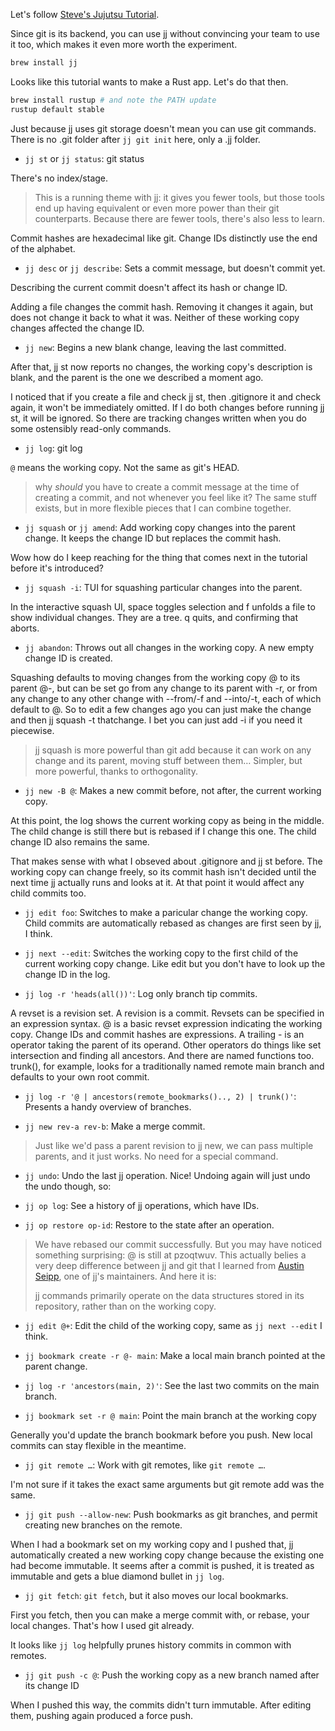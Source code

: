 Let's follow [Steve's Jujutsu Tutorial](https://steveklabnik.github.io/jujutsu-tutorial/).

Since git is its backend, you can use jj without convincing your team to use it too, which makes it even more worth the experiment.

```sh
brew install jj
```

Looks like this tutorial wants to make a Rust app. Let's do that then.

```sh
brew install rustup # and note the PATH update
rustup default stable
```

Just because jj uses git storage doesn't mean you can use git commands. There is no .git folder after `jj git init` here, only a .jj folder.

- `jj st` or `jj status`: git status

There's no index/stage.

> This is a running theme with jj: it gives you fewer tools, but those tools end up having equivalent or even more power than their git counterparts. Because there are fewer tools, there's also less to learn.

Commit hashes are hexadecimal like git. Change IDs distinctly use the end of the alphabet.

- `jj desc` or `jj describe`: Sets a commit message, but doesn't commit yet.

Describing the current commit doesn't affect its hash or change ID.

Adding a file changes the commit hash. Removing it changes it again, but does not change it back to what it was. Neither of these working copy changes affected the change ID.

- `jj new`: Begins a new blank change, leaving the last committed.

After that, jj st now reports no changes, the working copy's description is blank, and the parent is the one we described a moment ago.

I noticed that if you create a file and check jj st, then .gitignore it and check again, it won't be immediately omitted. If I do both changes before running jj st, it will be ignored. So there are tracking changes written when you do some ostensibly read-only commands.

- `jj log`: git log

`@` means the working copy. Not the same as git's HEAD.

> why _should_ you have to create a commit message at the time of creating a commit, and not whenever you feel like it? The same stuff exists, but in more flexible pieces that I can combine together.

- `jj squash` or `jj amend`: Add working copy changes into the parent change. It keeps the change ID but replaces the commit hash.

Wow how do I keep reaching for the thing that comes next in the tutorial before it's introduced?

- `jj squash -i`: TUI for squashing particular changes into the parent.

In the interactive squash UI, space toggles selection and f unfolds a file to show individual changes. They are a tree. q quits, and confirming that aborts.

- `jj abandon`: Throws out all changes in the working copy. A new empty change ID is created.

Squashing defaults to moving changes from the working copy @ to its parent @-, but can be set go from any change to its parent with -r, or from any change to any other change with --from/-f and --into/-t, each of which default to @. So to edit a few changes ago you can just make the change and then jj squash -t thatchange. I bet you can just add -i if you need it piecewise.

> jj squash is more powerful than git add because it can work on any change and its parent, moving stuff between them… Simpler, but more powerful, thanks to orthogonality.

- `jj new -B @`: Makes a new commit before, not after, the current working copy.

At this point, the log shows the current working copy as being in the middle. The child change is still there but is rebased if I change this one. The child change ID also remains the same.

That makes sense with what I obseved about .gitignore and jj st before. The working copy can change freely, so its commit hash isn't decided until the next time jj actually runs and looks at it. At that point it would affect any child commits too.

- `jj edit foo`: Switches to make a paricular change the working copy. Child commits are automatically rebased as changes are first seen by jj, I think.

- `jj next --edit`: Switches the working copy to the first child of the current working copy change. Like edit but you don't have to look up the change ID in the log.

- `jj log -r 'heads(all())'`: Log only branch tip commits.

A revset is a revision set. A revision is a commit. Revsets can be specified in an expression syntax. @ is a basic revset expression indicating the working copy. Change IDs and commit hashes are expressions. A trailing - is an operator taking the parent of its operand. Other operators do things like set intersection and finding all ancestors. And there are named functions too. trunk(), for example, looks for a traditionally named remote main branch and defaults to your own root commit.

- `jj log -r '@ | ancestors(remote_bookmarks().., 2) | trunk()'`: Presents a handy overview of branches.

- `jj new rev-a rev-b`: Make a merge commit.

> Just like we'd pass a parent revision to jj new, we can pass multiple parents, and it just works. No need for a special command.

- `jj undo`: Undo the last jj operation. Nice! Undoing again will just undo the undo though, so:

- `jj op log`: See a history of jj operations, which have IDs.

- `jj op restore op-id`: Restore to the state after an operation.

> We have rebased our commit successfully. But you may have noticed something surprising: @ is still at pzoqtwuv. This actually belies a very deep difference between jj and git that I learned from [Austin Seipp](https://github.com/thoughtpolice), one of jj's maintainers. And here it is:
>
> jj commands primarily operate on the data structures stored in its repository, rather than on the working copy.

- `jj edit @+`: Edit the child of the working copy, same as `jj next --edit` I think.

- `jj bookmark create -r @- main`: Make a local main branch pointed at the parent change.

- `jj log -r 'ancestors(main, 2)'`: See the last two commits on the main branch.

- `jj bookmark set -r @ main`: Point the main branch at the working copy

Generally you'd update the branch bookmark before you push. New local commits can stay flexible in the meantime.

- `jj git remote …`: Work with git remotes, like `git remote …`.

I'm not sure if it takes the exact same arguments but git remote add was the same.

- `jj git push --allow-new`: Push bookmarks as git branches, and permit creating new branches on the remote.

When I had a bookmark set on my working copy and I pushed that, jj automatically created a new working copy change because the existing one had become immutable. It seems after a commit is pushed, it is treated as immutable and gets a blue diamond bullet in `jj log`.

- `jj git fetch`: `git fetch`, but it also moves our local bookmarks.

First you fetch, then you can make a merge commit with, or rebase, your local changes. That's how I used git already.

It looks like `jj log` helpfully prunes history commits in common with remotes.

- `jj git push -c @`: Push the working copy as a new branch named after its change ID

When I pushed this way, the commits didn't turn immutable. After editing them, pushing again produced a force push.

